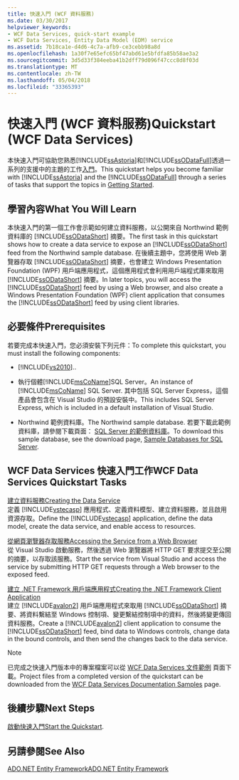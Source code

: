 ```yaml
---
title: 快速入門 (WCF 資料服務)
ms.date: 03/30/2017
helpviewer_keywords:
- WCF Data Services, quick-start example
- WCF Data Services, Entity Data Model (EDM) service
ms.assetid: 7b18ca1e-d4d6-4c7a-afb9-ce3cebb98a8d
ms.openlocfilehash: 1a30f7e65efc65bf47abd61e5bfdfa85b58ae3a2
ms.sourcegitcommit: 3d5d33f384eeba41b2dff79d096f47ccc8d8f03d
ms.translationtype: MT
ms.contentlocale: zh-TW
ms.lasthandoff: 05/04/2018
ms.locfileid: "33365393"
---
```

# <a name="quickstart-wcf-data-services"></a><span data-ttu-id="84894-102">快速入門 (WCF 資料服務)</span><span class="sxs-lookup"><span data-stu-id="84894-102">Quickstart (WCF Data Services)</span></span>
<span data-ttu-id="84894-103">本快速入門可協助您熟悉[!INCLUDE[ssAstoria](../../../../includes/ssastoria-md.md)]和[!INCLUDE[ssODataFull](../../../../includes/ssodatafull-md.md)]透過一系列的支援中的主題的工作[入門](../../../../docs/framework/data/wcf/getting-started-with-wcf-data-services.md)。</span><span class="sxs-lookup"><span data-stu-id="84894-103">This quickstart helps you become familiar with [!INCLUDE[ssAstoria](../../../../includes/ssastoria-md.md)] and the [!INCLUDE[ssODataFull](../../../../includes/ssodatafull-md.md)] through a series of tasks that support the topics in [Getting Started](../../../../docs/framework/data/wcf/getting-started-with-wcf-data-services.md).</span></span>  
  
## <a name="what-you-will-learn"></a><span data-ttu-id="84894-104">學習內容</span><span class="sxs-lookup"><span data-stu-id="84894-104">What You Will Learn</span></span>  
 <span data-ttu-id="84894-105">本快速入門的第一個工作會示範如何建立資料服務，以公開來自 Northwind 範例資料庫的 [!INCLUDE[ssODataShort](../../../../includes/ssodatashort-md.md)] 摘要。</span><span class="sxs-lookup"><span data-stu-id="84894-105">The first task in this quickstart shows how to create a data service to expose an [!INCLUDE[ssODataShort](../../../../includes/ssodatashort-md.md)] feed from the Northwind sample database.</span></span> <span data-ttu-id="84894-106">在後續主題中，您將使用 Web 瀏覽器存取 [!INCLUDE[ssODataShort](../../../../includes/ssodatashort-md.md)] 摘要，也會建立 Windows Presentation Foundation (WPF) 用戶端應用程式，這個應用程式會利用用戶端程式庫來取用 [!INCLUDE[ssODataShort](../../../../includes/ssodatashort-md.md)] 摘要。</span><span class="sxs-lookup"><span data-stu-id="84894-106">In later topics, you will access the [!INCLUDE[ssODataShort](../../../../includes/ssodatashort-md.md)] feed by using a Web browser, and also create a Windows Presentation Foundation (WPF) client application that consumes the [!INCLUDE[ssODataShort](../../../../includes/ssodatashort-md.md)] feed by using client libraries.</span></span>  
  
## <a name="prerequisites"></a><span data-ttu-id="84894-107">必要條件</span><span class="sxs-lookup"><span data-stu-id="84894-107">Prerequisites</span></span>  
 <span data-ttu-id="84894-108">若要完成本快速入門，您必須安裝下列元件：</span><span class="sxs-lookup"><span data-stu-id="84894-108">To complete this quickstart, you must install the following components:</span></span>  
  
-   [!INCLUDE[vs2010](../../../../includes/vs2010-md.md)]<span data-ttu-id="84894-109">.</span><span class="sxs-lookup"><span data-stu-id="84894-109">.</span></span>  
  
-   <span data-ttu-id="84894-110">執行個體[!INCLUDE[msCoName](../../../../includes/msconame-md.md)]SQL Server。</span><span class="sxs-lookup"><span data-stu-id="84894-110">An instance of [!INCLUDE[msCoName](../../../../includes/msconame-md.md)] SQL Server.</span></span> <span data-ttu-id="84894-111">其中包括 SQL Server Express，這個產品會包含在 Visual Studio 的預設安裝中。</span><span class="sxs-lookup"><span data-stu-id="84894-111">This includes SQL Server Express, which is included in a default installation of Visual Studio.</span></span>  
  
-   <span data-ttu-id="84894-112">Northwind 範例資料庫。</span><span class="sxs-lookup"><span data-stu-id="84894-112">The Northwind sample database.</span></span> <span data-ttu-id="84894-113">若要下載此範例資料庫，請參閱下載頁面： [SQL Server 的範例資料庫](http://go.microsoft.com/fwlink/?linkid=24758)。</span><span class="sxs-lookup"><span data-stu-id="84894-113">To download this sample database, see the download page, [Sample Databases for SQL Server](http://go.microsoft.com/fwlink/?linkid=24758).</span></span>  
  
## <a name="wcf-data-services-quickstart-tasks"></a><span data-ttu-id="84894-114">WCF Data Services 快速入門工作</span><span class="sxs-lookup"><span data-stu-id="84894-114">WCF Data Services Quickstart Tasks</span></span>  
 [<span data-ttu-id="84894-115">建立資料服務</span><span class="sxs-lookup"><span data-stu-id="84894-115">Creating the Data Service</span></span>](../../../../docs/framework/data/wcf/creating-the-data-service.md)  
 <span data-ttu-id="84894-116">定義 [!INCLUDE[vstecasp](../../../../includes/vstecasp-md.md)] 應用程式、定義資料模型、建立資料服務，並且啟用資源存取。</span><span class="sxs-lookup"><span data-stu-id="84894-116">Define the [!INCLUDE[vstecasp](../../../../includes/vstecasp-md.md)] application, define the data model, create the data service, and enable access to resources.</span></span>  
  
 [<span data-ttu-id="84894-117">從網頁瀏覽器存取服務</span><span class="sxs-lookup"><span data-stu-id="84894-117">Accessing the Service from a Web Browser</span></span>](../../../../docs/framework/data/wcf/accessing-the-service-from-a-web-browser-wcf-data-services-quickstart.md)  
 <span data-ttu-id="84894-118">從 Visual Studio 啟動服務，然後透過 Web 瀏覽器將 HTTP GET 要求提交至公開的摘要，以存取該服務。</span><span class="sxs-lookup"><span data-stu-id="84894-118">Start the service from Visual Studio and access the service by submitting HTTP GET requests through a Web browser to the exposed feed.</span></span>  
  
 [<span data-ttu-id="84894-119">建立 .NET Framework 用戶端應用程式</span><span class="sxs-lookup"><span data-stu-id="84894-119">Creating the .NET Framework Client Application</span></span>](../../../../docs/framework/data/wcf/creating-the-dotnet-client-application-wcf-data-services-quickstart.md)  
 <span data-ttu-id="84894-120">建立 [!INCLUDE[avalon2](../../../../includes/avalon2-md.md)] 用戶端應用程式來取用 [!INCLUDE[ssODataShort](../../../../includes/ssodatashort-md.md)] 摘要、將資料繫結至 Windows 控制項、變更繫結控制項中的資料，然後將變更傳回資料服務。</span><span class="sxs-lookup"><span data-stu-id="84894-120">Create a [!INCLUDE[avalon2](../../../../includes/avalon2-md.md)] client application to consume the [!INCLUDE[ssODataShort](../../../../includes/ssodatashort-md.md)] feed, bind data to Windows controls, change data in the bound controls, and then send the changes back to the data service.</span></span>  
  
> [!NOTE]
>  <span data-ttu-id="84894-121">已完成之快速入門版本中的專案檔案可以從 [WCF Data Services 文件範例](http://go.microsoft.com/fwlink/?LinkId=179994) 頁面下載。</span><span class="sxs-lookup"><span data-stu-id="84894-121">Project files from a completed version of the quickstart can be downloaded from the [WCF Data Services Documentation Samples](http://go.microsoft.com/fwlink/?LinkId=179994) page.</span></span>  
  
## <a name="next-steps"></a><span data-ttu-id="84894-122">後續步驟</span><span class="sxs-lookup"><span data-stu-id="84894-122">Next Steps</span></span>  
 <span data-ttu-id="84894-123">[啟動快速入門](../../../../docs/framework/data/wcf/creating-the-data-service.md)</span><span class="sxs-lookup"><span data-stu-id="84894-123">[Start the Quickstart](../../../../docs/framework/data/wcf/creating-the-data-service.md).</span></span>  
  
## <a name="see-also"></a><span data-ttu-id="84894-124">另請參閱</span><span class="sxs-lookup"><span data-stu-id="84894-124">See Also</span></span>  
 [<span data-ttu-id="84894-125">ADO.NET Entity Framework</span><span class="sxs-lookup"><span data-stu-id="84894-125">ADO.NET Entity Framework</span></span>](../../../../docs/framework/data/adonet/ef/index.md)
